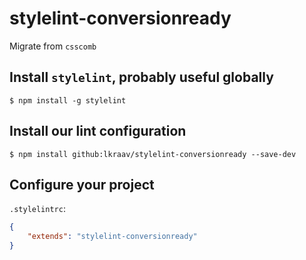 # stylelint-conversionready

Migrate from `csscomb`

## Install `stylelint`, probably useful globally

`$ npm install -g stylelint`

## Install our lint configuration

`$ npm install github:lkraav/stylelint-conversionready --save-dev`

## Configure your project

`.stylelintrc`:

```json
{
    "extends": "stylelint-conversionready"
}
```
